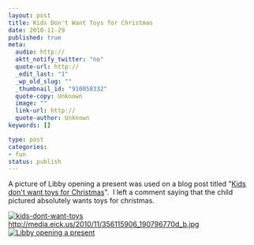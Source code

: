 ```yaml
--- 
layout: post
title: Kids Don't Want Toys for Christmas
date: 2010-11-29
published: true
meta: 
  audio: http://
  aktt_notify_twitter: "no"
  quote-url: http://
  _edit_last: "1"
  _wp_old_slug: ""
  _thumbnail_id: "910058332"
  quote-copy: Unknown
  image: ""
  link-url: http://
  quote-author: Unknown
keywords: []

type: post
categories: 
- fun
status: publish
---
```

A picture of Libby opening a present was used on a blog post titled "[Kids don't want toys for Christmas](http://thestir.cafemom.com/big_kid/111514/kids_dont_want_toys_for)".  I left a comment saying that the child pictured absolutely wants toys for christmas.

[![](http://media.eick.us/2010/11/kids-dont-want-toys-300x242.png "kids-dont-want-toys")](http://thestir.cafemom.com/big_kid/111514/kids_dont_want_toys_for)<http://media.eick.us/2010/11/356115906_190796770d_b.jpg>[![](http://media.eick.us/2010/11/356115906_190796770d_b-199x300.jpg "Libby opening a present")](http://media.eick.us/2010/11/356115906_190796770d_b.jpg)
